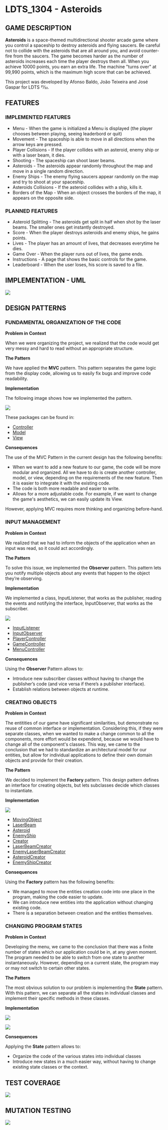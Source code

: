 

# LDTS_1304 - Asteroids

## GAME DESCRIPTION

**Asteroids** is a space-themed multidirectional shooter arcade game where you control a spaceship to destroy asteroids and flying saucers. Be careful not to collide with the asteroids that are all around you, and avoid counter-fire from the saucers. The game becomes harder as the number of asteroids increases each time the player destroys them all. When you achieve 10000 points, you earn an extra life. The machine "turns over" at 99,990 points, which is the maximum high score that can be achieved.

This project was developed by Afonso Baldo, João Teixeira and José Gaspar for LDTS 21⁄22.
## FEATURES
### IMPLEMENTED FEATURES
* Menu - When the game is initialized a Menu is displayed (the player chooses between playing, seeing leaderbord or quit)
* Movement - The spaceship is able to move in all directions when the arrow keys are pressed.
* Player Collisions - If the player collides with an asteroid, enemy ship or with a laser beam, it dies.
* Shooting - The spaceship can shoot laser beams. 
* Asteroids - The asteroids appear randomly throughout the map and move in a single random direction. 
* Enemy Ships - The enemy flying saucers appear randomly on the map and try to shoot at your spaceship.
* Asteroids Collisions - If the asteroid collides with a ship, kills it.
* Borders of the Map - When an object crosses the borders of the map, it appears on the opposite side.

### PLANNED FEATURES
* Asteroid Splitting - The asteroids get split in half when shot by the laser beams. The smaller ones get instantly destroyed.
* Score - When the player destroys asteroids and enemy ships, he gains points.
* Lives - The player has an amount of lives, that decreases everytime he dies.
* Game Over - When the player runs out of lives, the game ends.
* Instructions - A page that shows the basic controls for the game.
* Leaderboard - When the user loses, his score is saved to a file.

## IMPLEMENTATION - UML

![](image/uml.png)

## DESIGN PATTERNS

### FUNDAMENTAL ORGANIZATION OF THE CODE

**Problem in Context** 

When we were organizing the project, we realized that the code would get very messy and hard to read without an appropriate structure.

**The Pattern**

We have applied the **MVC** pattern. This pattern separates the game logic from the display code, allowing us to easily fix bugs and improve code readability.

**Implementation**

The following image shows how we implemented the pattern.

![](image/mvc.svg)

These packages can be found in:

- [Controller](https://github.com/FEUP-LDTS-2021/ldts-project-assignment-g1304/tree/main/src/main/java/control)
- [Model](https://github.com/FEUP-LDTS-2021/ldts-project-assignment-g1304/tree/main/src/main/java/model)
- [View](https://github.com/FEUP-LDTS-2021/ldts-project-assignment-g1304/tree/main/src/main/java/view)

**Consequences**

The use of the MVC Pattern in the current design has the following benefits:

- When we want to add a new feature to our game, the code will be more modular and organized. All we have to do is create another controller, model, or view, depending on the requirements of the new feature. Then it is easier to integrate it with the existing code.
- The code is both more readable and easier to write.
- Allows for a more adjustable code. For example, if we want to change the game's aesthetics, we can easily update its View.

However, applying MVC requires more thinking and organizing before-hand.

### INPUT MANAGEMENT

**Problem in Context**

We realized that we had to inform the objects of the application when an input was read, so it could act accordingly.

**The Pattern**

To solve this issue, we implemented the **Observer** pattern. This pattern lets you notify multiple objects about any events that happen to the object they’re observing.

**Implementation**

We implemented a class, InputListener, that works as the publisher, reading the events and notifying the interface, InputObserver, that works as the subscriber.

![](image/ObserverUml.png)

- [InputListener](https://github.com/FEUP-LDTS-2021/ldts-project-assignment-g1304/blob/main/src/main/java/control/input/InputListenner.java)
- [InputObserver](https://github.com/FEUP-LDTS-2021/ldts-project-assignment-g1304/blob/main/src/main/java/control/input/InputObserver.java)
- [PlayerController](https://github.com/FEUP-LDTS-2021/ldts-project-assignment-g1304/blob/main/src/main/java/control/PlayerController.java)
- [GameController](https://github.com/FEUP-LDTS-2021/ldts-project-assignment-g1304/blob/main/src/main/java/control/states/GameController.java)
- [MenuController](https://github.com/FEUP-LDTS-2021/ldts-project-assignment-g1304/blob/main/src/main/java/control/states/MenuController.java)

**Consequences**

Using the **Observer** Pattern allows to:
-   Introduce new subscriber classes without having to change the publisher’s code (and vice versa if there’s a publisher interface).
-   Establish relations between objects at runtime.

### CREATING OBJECTS

**Problem in Context**

The entitities of our game have significant similarities, but demonstrate no reuse of common interface or implementation. Considering this, if they were separate classes, when we wanted to make a change common to all the components, more effort would be expendend, because we would have to change all of the component's classes. This way, we came to the conclusion that we had to standardize an architectural model for our entities, but allow for individual applications to define their own domain objects and provide for their creation.

**The Pattern**

We decided to implement the **Factory** pattern. This design pattern defines an interface for creating objects, but lets subclasses decide which classes to instantiate.

**Implementation**

![](image/FactoryUml.png)

- [MovingObject](https://github.com/FEUP-LDTS-2021/ldts-project-assignment-g1304/blob/main/src/main/java/model/Entities/MovingObject.java)
- [LaserBeam](https://github.com/FEUP-LDTS-2021/ldts-project-assignment-g1304/blob/main/src/main/java/model/Entities/LaserBeam.java)
- [Asteroid](https://github.com/FEUP-LDTS-2021/ldts-project-assignment-g1304/blob/main/src/main/java/model/Entities/Asteroid.java)
- [EnemyShip](https://github.com/FEUP-LDTS-2021/ldts-project-assignment-g1304/blob/main/src/main/java/model/Entities/EnemyShip.java)
- [Creator](https://github.com/FEUP-LDTS-2021/ldts-project-assignment-g1304/blob/main/src/main/java/model/Entities/Creator.java)
- [LaserBeamCreator](https://github.com/FEUP-LDTS-2021/ldts-project-assignment-g1304/blob/main/src/main/java/model/Entities/LaserBeamCreator.java)
- [EnemyLaserBeamCreator](https://github.com/FEUP-LDTS-2021/ldts-project-assignment-g1304/blob/main/src/main/java/model/Entities/EnemyLaserBeamCreator.java)
- [AsteroidCreator](https://github.com/FEUP-LDTS-2021/ldts-project-assignment-g1304/blob/main/src/main/java/model/Entities/AsteroidCreator.java)
- [EnemyShipCreator](https://github.com/FEUP-LDTS-2021/ldts-project-assignment-g1304/blob/main/src/main/java/model/Entities/EnemyShipCreator.java)

**Consequences**

Using the **Factory** pattern has the following benefits:

- We managed to move the entities creation code into one place in the program, making the code easier to update.
- We can introduce new entities into the application without changing existing code.
- There is a separation between creation and the entities themselves.

### CHANGING PROGRAM STATES

**Problem in Context**

Developing the menu, we came to the conclusion that there was a finite number of states which our application could be in, at any given moment. The program needed to be able to switch from one state to another instantaneously. However, depending on a current state, the program may or may not switch to certain other states.

**The Pattern**

The most obvious solution to our problem is implementing the **State** pattern. With this pattern, we can separate all the states in individual classes and implement their specific methods in these classes.

**Implementation**

![](image/StatesFA.png)

![](image/StatesUml.png)

**Consequences**

Applying the **State** pattern allows to:

- Organize the code of the various states into individual classes
- Introduce new states in a much easier way, without having to change existing state classes or the context.

## TEST COVERAGE

![](image/coverage.png)

## MUTATION TESTING

![](image/pitest.png)
